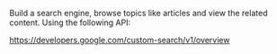 Build a search engine, browse topics like articles and view the related content.
Using the following API: 

https://developers.google.com/custom-search/v1/overview